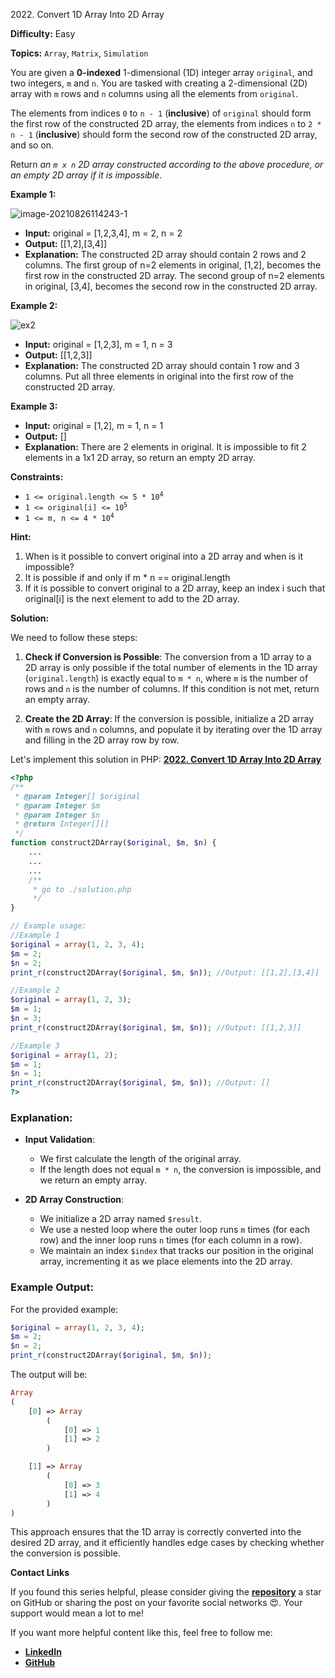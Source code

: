 2022\. Convert 1D Array Into 2D Array

**Difficulty:** Easy

**Topics:** `Array`, `Matrix`, `Simulation`

You are given a **0-indexed** 1-dimensional (1D) integer array `original`, and two integers, `m` and `n`. You are tasked with creating a 2-dimensional (2D) array with  `m` rows and `n` columns using all the elements from `original`.

The elements from indices `0` to `n - 1` (**inclusive**) of `original` should form the first row of the constructed 2D array, the elements from indices `n` to `2 * n - 1` (**inclusive**) should form the second row of the constructed 2D array, and so on.

Return _an `m x n` 2D array constructed according to the above procedure, or an empty 2D array if it is impossible_.

**Example 1:**

![image-20210826114243-1](https://assets.leetcode.com/uploads/2021/08/26/image-20210826114243-1.png)

- **Input:** original = [1,2,3,4], m = 2, n = 2
- **Output:** [[1,2],[3,4]]
- **Explanation:** The constructed 2D array should contain 2 rows and 2 columns.
  The first group of n=2 elements in original, [1,2], becomes the first row in the constructed 2D array.
  The second group of n=2 elements in original, [3,4], becomes the second row in the constructed 2D array.

**Example 2:**

![ex2](https://assets.leetcode.com/uploads/2020/09/03/ex2.jpg)

- **Input:** original = [1,2,3], m = 1, n = 3
- **Output:** [[1,2,3]]
- **Explanation:** The constructed 2D array should contain 1 row and 3 columns.
  Put all three elements in original into the first row of the constructed 2D array.


**Example 3:**

- **Input:** original = [1,2], m = 1, n = 1
- **Output:** []
- **Explanation:** There are 2 elements in original.
  It is impossible to fit 2 elements in a 1x1 2D array, so return an empty 2D array.



**Constraints:**

- <code>1 <= original.length <= 5 * 10<sup>4</sup></code>
- <code>1 <= original[i] <= 10<sup>5</sup></code>
- <code>1 <= m, n <= 4 * 10<sup>4</sup></code>


**Hint:**
1. When is it possible to convert original into a 2D array and when is it impossible?
2. It is possible if and only if m * n == original.length
3. If it is possible to convert original to a 2D array, keep an index i such that original[i] is the next element to add to the 2D array.



**Solution:**

We need to follow these steps:

1. **Check if Conversion is Possible**: The conversion from a 1D array to a 2D array is only possible if the total number of elements in the 1D array (`original.length`) is exactly equal to `m * n`, where `m` is the number of rows and `n` is the number of columns. If this condition is not met, return an empty array.

2. **Create the 2D Array**: If the conversion is possible, initialize a 2D array with `m` rows and `n` columns, and populate it by iterating over the 1D array and filling in the 2D array row by row.

Let's implement this solution in PHP: **[2022. Convert 1D Array Into 2D Array](https://github.com/mah-shamim/leet-code-in-php/tree/main/algorithms/002022-convert-1d-array-into-2d-array/solution.php)**

```php
<?php
/**
 * @param Integer[] $original
 * @param Integer $m
 * @param Integer $n
 * @return Integer[][]
 */
function construct2DArray($original, $m, $n) {
    ...
    ...
    ...
    /**
     * go to ./solution.php
     */
}

// Example usage:
//Example 1
$original = array(1, 2, 3, 4);
$m = 2;
$n = 2;
print_r(construct2DArray($original, $m, $n)); //Output: [[1,2],[3,4]]

//Example 2
$original = array(1, 2, 3);
$m = 1;
$n = 3;
print_r(construct2DArray($original, $m, $n)); //Output: [[1,2,3]]

//Example 3
$original = array(1, 2);
$m = 1;
$n = 1;
print_r(construct2DArray($original, $m, $n)); //Output: []
?>
```

### Explanation:

- **Input Validation**:
   - We first calculate the length of the original array.
   - If the length does not equal `m * n`, the conversion is impossible, and we return an empty array.

- **2D Array Construction**:
   - We initialize a 2D array named `$result`.
   - We use a nested loop where the outer loop runs `m` times (for each row) and the inner loop runs `n` times (for each column in a row).
   - We maintain an index `$index` that tracks our position in the original array, incrementing it as we place elements into the 2D array.

### Example Output:

For the provided example:

```php
$original = array(1, 2, 3, 4);
$m = 2;
$n = 2;
print_r(construct2DArray($original, $m, $n));
```

The output will be:

```php
Array
(
    [0] => Array
        (
            [0] => 1
            [1] => 2
        )

    [1] => Array
        (
            [0] => 3
            [1] => 4
        )
)
```

This approach ensures that the 1D array is correctly converted into the desired 2D array, and it efficiently handles edge cases by checking whether the conversion is possible.

**Contact Links**

If you found this series helpful, please consider giving the **[repository](https://github.com/mah-shamim/leet-code-in-php)** a star on GitHub or sharing the post on your favorite social networks 😍. Your support would mean a lot to me!

If you want more helpful content like this, feel free to follow me:

- **[LinkedIn](https://www.linkedin.com/in/arifulhaque/)**
- **[GitHub](https://github.com/mah-shamim)**
